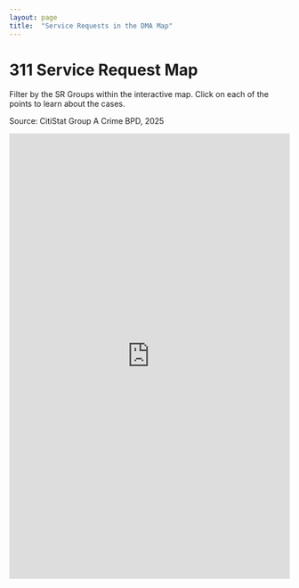 ```yaml
---
layout: page
title:  "Service Requests in the DMA Map"
---
```


# 311 Service Request Map
Filter by the SR Groups within the interactive map. Click on each of the points to learn about the cases.

Source: CitiStat Group A Crime BPD, 2025

<iframe  
  src="https://baltimore.maps.arcgis.com/apps/instant/interactivelegend/index.html?appid=2128551878584d5596ddfa2ccc334b13"  
  width="100%"  
  height="800"  
  frameborder="0"  
  allowfullscreen> 
</iframe>



